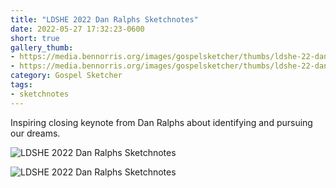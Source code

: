 ```yaml
---
title: "LDSHE 2022 Dan Ralphs Sketchnotes"
date: 2022-05-27 17:32:23-0600
short: true
gallery_thumb: 
- https://media.bennorris.org/images/gospelsketcher/thumbs/ldshe-22-dan-ralphs-01.jpg
- https://media.bennorris.org/images/gospelsketcher/thumbs/ldshe-22-dan-ralphs-02.jpg
category: Gospel Sketcher
tags:
- sketchnotes
---
```


Inspiring closing keynote from Dan Ralphs about identifying and pursuing our dreams.

![LDSHE 2022 Dan Ralphs Sketchnotes](https://media.bennorris.org/images/gospelsketcher/LDSHE/2022/ldshe-22-dan-ralphs-01.jpg)

![LDSHE 2022 Dan Ralphs Sketchnotes](https://media.bennorris.org/images/gospelsketcher/LDSHE/2022/ldshe-22-dan-ralphs-02.jpg)